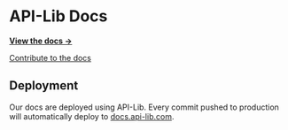 
# API-Lib Docs

**[View the docs →](https://docs.api-lib.com/)**

[Contribute to the docs](https://github.com/nunosoft-development/apilib-docs/blob/production/CONTRIBUTING.md)

## Deployment

Our docs are deployed using API-Lib. Every commit pushed to production will automatically deploy to [docs.api-lib.com](https://docs.api-lib.com).
